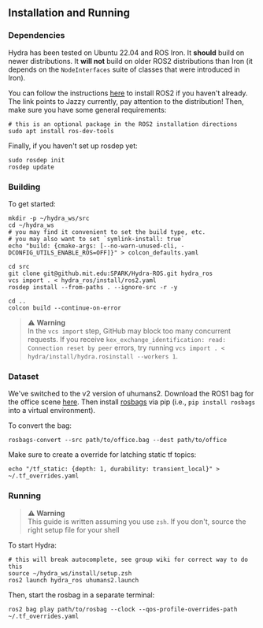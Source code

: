 ## Installation and Running

### Dependencies

Hydra has been tested on Ubuntu 22.04 and ROS Iron. It **should** build on newer distributions. It **will not** build on older ROS2 distributions than Iron (it depends on the `NodeInterfaces` suite of classes that were introduced in Iron).

You can follow the instructions [here](https://docs.ros.org/en/jazzy/Installation.html) to install ROS2 if you haven't already. The link points to Jazzy currently, pay attention to the distribution!
Then, make sure you have some general requirements:
```shell
# this is an optional package in the ROS2 installation directions
sudo apt install ros-dev-tools
```

Finally, if you haven't set up rosdep yet:
```shell
sudo rosdep init
rosdep update
```

### Building

To get started:

```shell
mkdir -p ~/hydra_ws/src
cd ~/hydra_ws
# you may find it convenient to set the build type, etc.
# you may also want to set `symlink-install: true`
echo "build: {cmake-args: [--no-warn-unused-cli, -DCONFIG_UTILS_ENABLE_ROS=OFF]}" > colcon_defaults.yaml

cd src
git clone git@github.mit.edu:SPARK/Hydra-ROS.git hydra_ros
vcs import . < hydra_ros/install/ros2.yaml
rosdep install --from-paths . --ignore-src -r -y

cd ..
colcon build --continue-on-error
```

> :warning: **Warning**</br>
> In the `vcs import` step, GitHub may block too many concurrent requests. If you receive `kex_exchange_identification: read: Connection reset by peer` errors, try running `vcs import . < hydra/install/hydra.rosinstall --workers 1`.

### Dataset

We've switched to the v2 version of uhumans2. Download the ROS1 bag for the office scene [here](https://drive.google.com/file/d/1awAzQ7R1hdS5O1Z2zOcpYjK7F4_APq_p/view?usp=drive_link).
Then install [rosbags](https://pypi.org/project/rosbags/) via pip (i.e., `pip install rosbags` into a virtual environment).

To convert the bag:
```shell
rosbags-convert --src path/to/office.bag --dest path/to/office
```

Make sure to create a override for latching static tf topics:
```shell
echo "/tf_static: {depth: 1, durability: transient_local}" > ~/.tf_overrides.yaml
```

### Running

> **:warning: Warning**<br>
> This guide is written assuming you use `zsh`. If you don't, source the right setup file for your shell

To start Hydra:
```shell
# this will break autocomplete, see group wiki for correct way to do this
source ~/hydra_ws/install/setup.zsh
ros2 launch hydra_ros uhumans2.launch
```

Then, start the rosbag in a separate terminal:
```shell
ros2 bag play path/to/rosbag --clock --qos-profile-overrides-path ~/.tf_overrides.yaml
```
